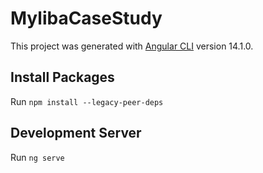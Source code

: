 # MylibaCaseStudy

This project was generated with [Angular CLI](https://github.com/angular/angular-cli) version 14.1.0.

## Install Packages

Run `npm install --legacy-peer-deps`

## Development Server

Run `ng serve`
